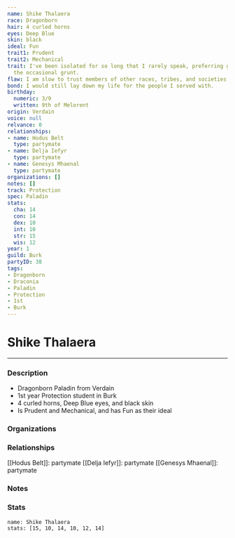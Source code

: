 ```yaml
---
name: Shike Thalaera
race: Dragonborn
hair: 4 curled horns
eyes: Deep Blue
skin: black
ideal: Fun
trait1: Prudent
trait2: Mechanical
trait: I've been isolated for so long that I rarely speak, preferring gestures and
  the occasional grunt.
flaw: I am slow to trust members of other races, tribes, and societies.
bond: I would still lay down my life for the people I served with.
birthday:
  numeric: 3/9
  written: 9th of Melorent
origin: Verdain
voice: null
relvance: 0
relationships:
- name: Hodus Belt
  type: partymate
- name: Delja Iefyr
  type: partymate
- name: Genesys Mhaenal
  type: partymate
organizations: []
notes: []
track: Protection
spec: Paladin
stats:
  cha: 14
  con: 14
  dex: 10
  int: 10
  str: 15
  wis: 12
year: 1
guild: Burk
partyID: 38
tags:
- Dragonborn
- Draconia
- Paladin
- Protection
- 1st
- Burk
---
```

# Shike Thalaera
---
### Description
- Dragonborn Paladin from Verdain
- 1st year Protection student in Burk
- 4 curled horns, Deep Blue eyes, and black skin
- Is Prudent and Mechanical, and has Fun as their ideal

### Organizations

### Relationships
[[Hodus Belt]]: partymate
[[Delja Iefyr]]: partymate
[[Genesys Mhaenal]]: partymate

### Notes

### Stats
```statblock
name: Shike Thalaera
stats: [15, 10, 14, 10, 12, 14]
```